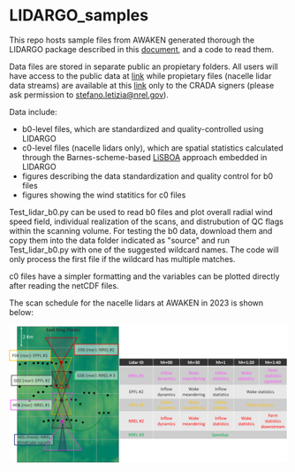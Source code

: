 # LIDARGO_samples
This repo hosts sample files from AWAKEN generated thorough the LIDARGO package described in this [document](https://github.com/StefanoWind/LIDARGO_samples/blob/main/docs/240502_LIDARGO.pdf), and a code to read them.

Data files are stored in separate public an propietary folders. All users will have access to the public data at [link](https://app.box.com/s/egvd3vdxd2gevsqgcnoxwuvpkjdvpsl5) while propietary files (nacelle lidar data streams) are available at this [link](https://nrel.app.box.com/folder/265053402407) only to the CRADA signers (please ask permission to stefano.letizia@nrel.gov). 

Data include:
- b0-level files, which are standardized and quality-controlled using LIDARGO
- c0-level files (nacelle lidars only), which are spatial statistics calculated through the Barnes-scheme-based [LiSBOA](https://amt.copernicus.org/articles/14/2065/2021/) approach embedded in LIDARGO
- figures describing the data standardization and quality control for b0 files
- figures showing the wind statitics for c0 files
  
Test_lidar_b0.py can be used to read b0 files and plot overall radial wind speed field, individual realization of the scans, and distrubution of QC flags within the scanning volume. For testing the b0 data, download them and copy them into the data folder indicated as "source" and run Test_lidar_b0.py with one of the suggested wildcard names. The code will only process the first file if the wildcard has multiple matches.

c0 files have a simpler formatting and the variables can be plotted directly after reading the netCDF files.

The scan schedule for the nacelle lidars at AWAKEN in 2023 is shown below:

![Scan schedule of nacelle-mpunted scanning lidars at AWAKEN in 2023](https://github.com/StefanoWind/LIDARGO_samples/blob/main/docs/AWAKEN_nacelle_lidars_2023.jpg)
